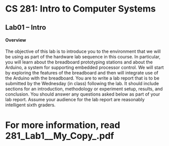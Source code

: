 # CS 281: Intro to Computer Systems

## Lab01 – Intro

#### Overview

The objective of this lab is to introduce you to the environment that we will be using as part of the hardware lab
sequence in this course. In particular, you will learn about the breadboard prototyping stations and about the
Arduino, a system for supporting embedded processor control. We will start by exploring the features of the
breadboard and then will integrate use of the Arduino with the breadboard. You are to write a lab report that is
to be submitted by the Wednesday (in class) following the lab. It should include sections for an introduction,
methodology or experiment setup, results, and conclusion. You should answer any questions asked below as
part of your lab report. Assume your audience for the lab report are reasonably intelligent sixth graders.

# For more information, read 281_Lab1__My_Copy_.pdf
